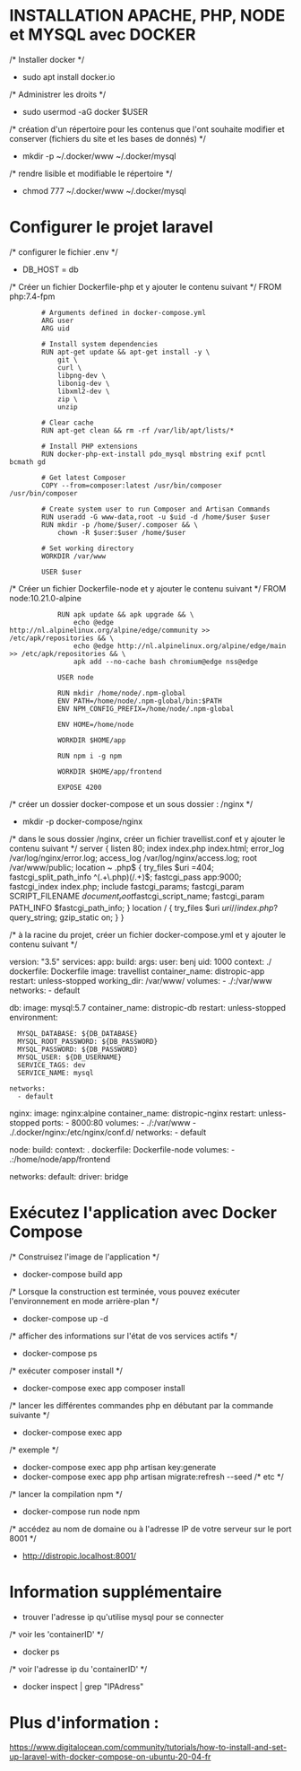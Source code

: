 # INSTALLATION APACHE, PHP, NODE et MYSQL avec DOCKER

/* Installer docker */
* sudo apt install docker.io

/* Administrer les droits */
* sudo usermod -aG docker $USER

/* création d'un répertoire pour les contenus que l'ont souhaite modifier et conserver (fichiers du site et les bases de donnés) */
* mkdir -p ~/.docker/www ~/.docker/mysql

/* rendre lisible et modifiable le répertoire */
* chmod 777 ~/.docker/www ~/.docker/mysql

# Configurer le projet laravel
/* configurer le fichier .env */
* DB_HOST = db

/* Créer un fichier Dockerfile-php et y ajouter le contenu suivant */
            FROM php:7.4-fpm

            # Arguments defined in docker-compose.yml
            ARG user
            ARG uid

            # Install system dependencies
            RUN apt-get update && apt-get install -y \
                git \
                curl \
                libpng-dev \
                libonig-dev \
                libxml2-dev \
                zip \
                unzip

            # Clear cache
            RUN apt-get clean && rm -rf /var/lib/apt/lists/*

            # Install PHP extensions
            RUN docker-php-ext-install pdo_mysql mbstring exif pcntl bcmath gd

            # Get latest Composer
            COPY --from=composer:latest /usr/bin/composer /usr/bin/composer

            # Create system user to run Composer and Artisan Commands
            RUN useradd -G www-data,root -u $uid -d /home/$user $user
            RUN mkdir -p /home/$user/.composer && \
                chown -R $user:$user /home/$user

            # Set working directory
            WORKDIR /var/www

            USER $user

/* Créer un fichier Dockerfile-node et y ajouter le contenu suivant */
FROM node:10.21.0-alpine

                RUN apk update && apk upgrade && \
                    echo @edge http://nl.alpinelinux.org/alpine/edge/community >> /etc/apk/repositories && \
                    echo @edge http://nl.alpinelinux.org/alpine/edge/main >> /etc/apk/repositories && \
                    apk add --no-cache bash chromium@edge nss@edge

                USER node

                RUN mkdir /home/node/.npm-global
                ENV PATH=/home/node/.npm-global/bin:$PATH
                ENV NPM_CONFIG_PREFIX=/home/node/.npm-global

                ENV HOME=/home/node

                WORKDIR $HOME/app

                RUN npm i -g npm

                WORKDIR $HOME/app/frontend

                EXPOSE 4200

/* créer un dossier docker-compose et un sous dossier : /nginx */
* mkdir -p docker-compose/nginx

/* dans le sous dossier /nginx, créer un fichier travellist.conf et y ajouter le contenu suivant */
            server {
                listen 80;
                index index.php index.html;
                error_log  /var/log/nginx/error.log;
                access_log /var/log/nginx/access.log;
                root /var/www/public;
                location ~ \.php$ {
                    try_files $uri =404;
                    fastcgi_split_path_info ^(.+\.php)(/.+)$;
                    fastcgi_pass app:9000;
                    fastcgi_index index.php;
                    include fastcgi_params;
                    fastcgi_param SCRIPT_FILENAME $document_root$fastcgi_script_name;
                    fastcgi_param PATH_INFO $fastcgi_path_info;
                }
                location / {
                    try_files $uri $uri/ /index.php?$query_string;
                    gzip_static on;
                }
            }


/* à la racine du projet, créer un fichier docker-compose.yml et y ajouter le contenu suivant */

version: "3.5"
services:
  app:
    build:
      args:
        user: benj
        uid: 1000
      context: ./
      dockerfile: Dockerfile
    image: travellist
    container_name: distropic-app
    restart: unless-stopped
    working_dir: /var/www/
    volumes:
      - ./:/var/www
    networks:
      - default

  db:
    image: mysql:5.7
    container_name: distropic-db
    restart: unless-stopped
    environment:
      
      MYSQL_DATABASE: ${DB_DATABASE}
      MYSQL_ROOT_PASSWORD: ${DB_PASSWORD}
      MYSQL_PASSWORD: ${DB_PASSWORD}
      MYSQL_USER: ${DB_USERNAME}
      SERVICE_TAGS: dev
      SERVICE_NAME: mysql

    networks:
      - default
  
      

  nginx:
    image: nginx:alpine
    container_name: distropic-nginx
    restart: unless-stopped
    ports:
      - 8000:80
    volumes:
      - ./:/var/www
      - ./.docker/nginx:/etc/nginx/conf.d/
    networks:
      - default

  node:
    build:
      context: .
      dockerfile: Dockerfile-node
    volumes: 
      - .:/home/node/app/frontend

networks:
  default:
    driver: bridge


# Exécutez l'application avec Docker Compose 

/* Construisez l'image de l'application */
* docker-compose build app

/* Lorsque la construction est terminée, vous pouvez exécuter l'environnement en mode arrière-plan */
* docker-compose up -d

/* afficher des informations sur l'état de vos services actifs */
* docker-compose ps

/*  exécuter composer install */ 
* docker-compose exec app composer install

/* lancer les différentes commandes php en débutant par la commande suivante */
* docker-compose exec app

/* exemple */
* docker-compose exec app php artisan key:generate
* docker-compose exec app php artisan migrate:refresh --seed
/* etc */ 

/* lancer la compilation npm */
* docker-compose run node npm <cmd>

/* accédez au nom de domaine ou à l'adresse IP de votre serveur sur le port 8001 */
* http://distropic.localhost:8001/

# Information supplémentaire 

- trouver l'adresse ip qu'utilise mysql pour se connecter

/* voir les 'containerID' */
* docker ps

/* voir l'adresse ip du 'containerID' */
* docker inspect <containerID> | grep "IPAdress"


# Plus d'information : 
https://www.digitalocean.com/community/tutorials/how-to-install-and-set-up-laravel-with-docker-compose-on-ubuntu-20-04-fr